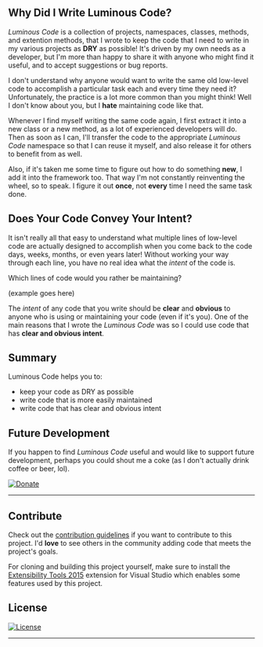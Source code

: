 <!--[![Gitter](https://badges.gitter.im/luminous-software/luminous-code.svg)](https://gitter.im/luminous-software/luminous-code?utm_source=badge&utm_medium=badge&utm_campaign=pr-badge&utm_content=badge)
[![Twitter](https://img.shields.io/twitter/url/https/lumiinus.visualstudio.com/luminous-code/.svg?style=social)](https://twitter.com/intent/tweet??button_hashtag=LuminousCode&text=I+just+discovered+an+awesome+new+code+framework:&url=https%3A%2F%2Fluminous-software.solutions&hashtags=LuminousCode&via=lumiinus)
-->

## Why Did I Write Luminous Code?

*Luminous Code* is a collection of projects, namespaces, classes, methods, and extention methods,
that I wrote to keep the code that I need to write in my various projects as **DRY** as possible! 
It's driven by my own needs as a developer,
but I'm more than happy to share it with anyone who might find it useful,
and to accept suggestions or bug reports.

I don't understand why anyone would want to write the same old low-level code to accomplish a particular task each
and every time they need it?
Unfortunately, the practice is a lot more common than you might think!
Well I don't know about you, but I **hate** maintaining code like that.

Whenever I find myself writing the same code again, I first extract it into a new class or a new method,
as a lot of experienced developers will do.
Then as soon as I can, I'll transfer the code to the appropriate *Luminous Code* namespace so that I can reuse it myself,
and also release it for others to benefit from as well.

Also, if it's taken me some time to figure out how to do something **new**, I add it into the framework too.
That way I'm not constantly reinventing the wheel, so to speak. I figure it out **once**, not **every**
time I need the same task done.

## Does Your Code Convey Your Intent?

It isn't really all that easy to understand what multiple lines of low-level code are actually
designed to accomplish when you come back to the code days, weeks, months, or even years later!
Without working your way through each line, you have no real idea what the *intent* of the code is.

Which lines of code would you rather be maintaining?

<example>(example goes here)</example>

The *intent* of any code that you write should be **clear** and **obvious** to anyone who is using or maintaining
your code (even if it's you). 
One of the main reasons that I wrote the *Luminous Code* was so I could use code that has **clear and obvious intent**.

## Summary

Luminous Code helps you to:

* keep your code as DRY as possible
* write code that is more easily maintained
* write code that has clear and obvious intent

## Future Development

If you happen to find *Luminous Code* useful and would like to support future development,
perhaps you could shout me a coke (as I don't actually drink coffee or beer, lol).

[![Donate](https://www.paypalobjects.com/en_AU/i/btn/btn_donateCC_LG.gif)](https://www.paypal.me/yannduran/5)

---

## Contribute

Check out the [contribution guidelines][contribute]
if you want to contribute to this project. I'd **love** to see others in the community adding
code that meets the project's goals.

For cloning and building this project yourself, make sure to install the
[Extensibility Tools 2015]
extension for Visual Studio which enables some features used by this project.

## License
<!--
[MIT](license.md)
-->
[![License](http://img.shields.io/:license-mit-blue.svg?style=flat-square)](http://yannduran.mit-license.org)

---
[Single Resposibility Principle]: https://en.wikipedia.org/wiki/Single_responsibility_principle

[Build Status]: https://lumiinus.visualstudio.com/_apis/public/build/definitions/f216dc0e-1381-47f0-a1c5-fd85f180cded/7/badge
[donate-button]: https://www.paypalobjects.com/en_AU/i/btn/btn_donate_LG.gif
[donate-button-large]: https://www.paypalobjects.com/en_US/i/btn/btn_donateCC_LG.gif
[paypal-me]: https://www.paypal.me/yannduran/5
[donate-button-au]: https://www.paypalobjects.com/en_AU/i/btn/btn_donateCC_LG.gif
[paypal-donate]: http://www.paypal.com/en_GB/i/btn/x-click-butcc-donate.gif
[badge]: https://lumiinus.visualstudio.com/_apis/public/build/definitions/f216dc0e-1381-47f0-a1c5-fd85f180cded/7/badge
[lumiinus]: https://lumiinus.visualstudio.com/luminous-code/_build/?definitionId=7&_a=completed
[gitter]: https://badges.gitter.im/luminous-software/luminous-code.svg
[Extensibility Tools 2015]: https://visualstudiogallery.msdn.microsoft.com/ab39a092-1343-46e2-b0f1-6a3f91155aa6
[contribute]: https://github.com/luminous-software/luminous-code/blob/master/.github/CONTRIBUTING.md
